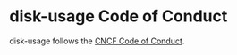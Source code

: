 # disk-usage Code of Conduct

disk-usage follows the [CNCF Code of Conduct](https://github.com/cncf/foundation/blob/master/code-of-conduct.md).
